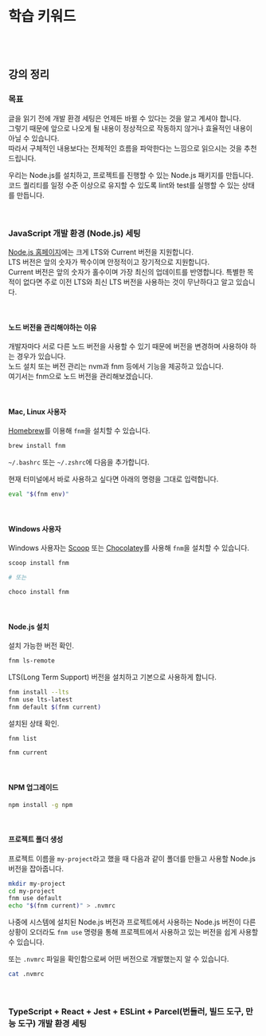 # 학습 키워드

<br/><br/>

## 강의 정리

### 목표

글을 읽기 전에 개발 환경 세팅은 언제든 바뀔 수 있다는 것을 알고 계셔야 합니다.  
그렇기 때문에 앞으로 나오게 될 내용이 정상적으로 작동하지 않거나 효율적인 내용이 아닐 수 있습니다.  
따라서 구체적인 내용보다는 전체적인 흐름을 파악한다는 느낌으로 읽으시는 것을 추천드립니다.

우리는 Node.js를 설치하고, 프로젝트를 진행할 수 있는 Node.js 패키지를 만듭니다.  
코드 퀄리티를 일정 수준 이상으로 유지할 수 있도록 lint와 test를 실행할 수 있는 상태를 만듭니다.

<br/>

### JavaScript 개발 환경 (Node.js) 세팅

[Node.js 홈페이지](https://nodejs.org/en)에는 크게 LTS와 Current 버전을 지원합니다.  
LTS 버전은 앞의 숫자가 짝수이며 안정적이고 장기적으로 지원합니다.  
Current 버전은 앞의 숫자가 홀수이며 가장 최신의 업데이트를 반영합니다.
특별한 목적이 없다면 주로 이전 LTS와 최신 LTS 버전을 사용하는 것이 무난하다고 알고 있습니다.

<br/>

#### 노드 버전을 관리해야하는 이유

개발자마다 서로 다른 노드 버전을 사용할 수 있기 때문에 버전을 변경하며 사용하야 하는 경우가 있습니다.  
노드 설치 또는 버전 관리는 nvm과 fnm 등에서 기능을 제공하고 있습니다.  
여기서는 fnm으로 노드 버전을 관리해보겠습니다.

<br/>

#### Mac, Linux 사용자

[Homebrew](https://brew.sh/)를 이용해
`fnm`을 설치할 수 있습니다.

```bash
brew install fnm
```

`~/.bashrc` 또는 `~/.zshrc`에 다음을 추가합니다.

현재 터미널에서 바로 사용하고 싶다면 아래의 명령을 그대로 입력합니다.

```bash
eval "$(fnm env)"
```

<br/>

#### Windows 사용자

Windows 사용자는
[Scoop](https://scoop.sh/) 또는
[Chocolatey](https://chocolatey.org/)를 사용해
`fnm`을 설치할 수 있습니다.

```bash
scoop install fnm

# 또는

choco install fnm
```

<br/>

#### Node.js 설치

설치 가능한 버전 확인.

```bash
fnm ls-remote
```

LTS(Long Term Support) 버전을 설치하고 기본으로 사용하게 합니다.

```bash
fnm install --lts
fnm use lts-latest
fnm default $(fnm current)
```

설치된 상태 확인.

```bash
fnm list

fnm current
```

<br/>

#### NPM 업그레이드

```bash
npm install -g npm
```

<br/>

#### 프로젝트 폴더 생성

프로젝트 이름을 `my-project`라고 했을 때 다음과 같이 폴더를 만들고
사용할 Node.js 버전을 잡아줍니다.

```bash
mkdir my-project
cd my-project
fnm use default
echo "$(fnm current)" > .nvmrc
```

나중에 시스템에 설치된 Node.js 버전과 프로젝트에서 사용하는 Node.js 버전이
다른 상황이 오더라도 `fnm use` 명령을 통해 프로젝트에서 사용하고 있는 버전을
쉽게 사용할 수 있습니다.

또는 `.nvmrc` 파일을 확인함으로써 어떤 버전으로 개발했는지 알 수 있습니다.

```bash
cat .nvmrc
```

<br/>

### TypeScript + React + Jest + ESLint + Parcel(번들러, 빌드 도구, 만능 도구) 개발 환경 세팅
